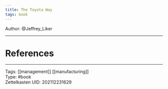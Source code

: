 ```yaml
---
title: The Toyota Way
tags: book
---
```

Author: @Jeffrey_Liker

---
# References

---
Tags:  [[management]] [[manufacturing]]   
Type: #book  
Zettelkasten UID: 202112231629  


